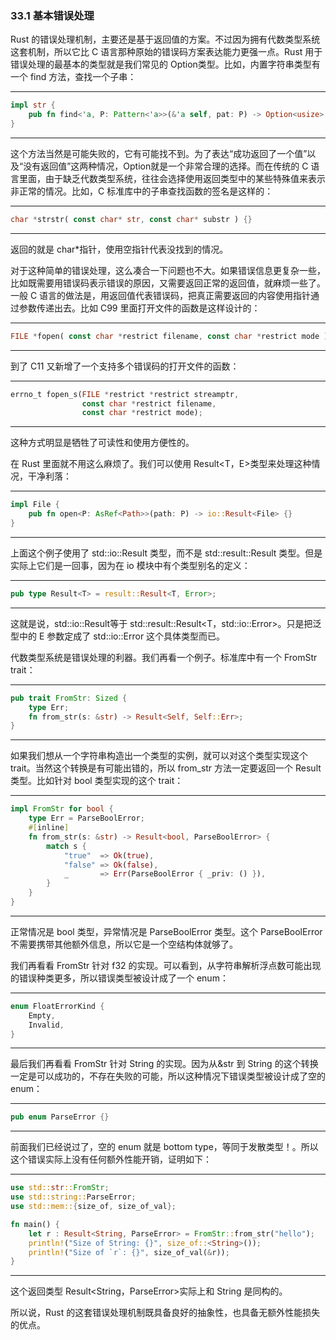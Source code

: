 ### 33.1 基本错误处理

Rust 的错误处理机制，主要还是基于返回值的方案。不过因为拥有代数类型系统这套机制，所以它比 C 语言那种原始的错误码方案表达能力更强一点。Rust 用于错误处理的最基本的类型就是我们常见的 Option<T>类型。比如，内置字符串类型有一个 find 方法，查找一个子串：

---

```rust
impl str {
    pub fn find<'a, P: Pattern<'a>>(&'a self, pat: P) -> Option<usize> {}
}
```

---

这个方法当然是可能失败的，它有可能找不到。为了表达“成功返回了一个值”以及“没有返回值”这两种情况，Option<usize>就是一个非常合理的选择。而在传统的 C 语言里面，由于缺乏代数类型系统，往往会选择使用返回类型中的某些特殊值来表示非正常的情况。比如，C 标准库中的子串查找函数的签名是这样的：

---

```rust
char *strstr( const char* str, const char* substr ) {}
```

---

返回的就是 char\*指针，使用空指针代表没找到的情况。

对于这种简单的错误处理，这么凑合一下问题也不大。如果错误信息更复杂一些，比如既需要用错误码表示错误的原因，又需要返回正常的返回值，就麻烦一些了。一般 C 语言的做法是，用返回值代表错误码，把真正需要返回的内容使用指针通过参数传递出去。比如 C99 里面打开文件的函数是这样设计的：

---

```rust
FILE *fopen( const char *restrict filename, const char *restrict mode );
```

---

到了 C11 又新增了一个支持多个错误码的打开文件的函数：

---

```rust
errno_t fopen_s(FILE *restrict *restrict streamptr,
                const char *restrict filename,
                const char *restrict mode);
```

---

这种方式明显是牺牲了可读性和使用方便性的。

在 Rust 里面就不用这么麻烦了。我们可以使用 Result<T，E>类型来处理这种情况，干净利落：

---

```rust
impl File {
    pub fn open<P: AsRef<Path>>(path: P) -> io::Result<File> {}
}
```

---

上面这个例子使用了 std::io::Result 类型，而不是 std::result::Result 类型。但是实际上它们是一回事，因为在 io 模块中有个类型别名的定义：

---

```rust
pub type Result<T> = result::Result<T, Error>;
```

---

这就是说，std::io::Result<T>等于 std::result::Result<T，std::io::Error>。只是把泛型中的 E 参数定成了 std::io::Error 这个具体类型而已。

代数类型系统是错误处理的利器。我们再看一个例子。标准库中有一个 FromStr trait：

---

```rust
pub trait FromStr: Sized {
    type Err;
    fn from_str(s: &str) -> Result<Self, Self::Err>;
}
```

---

如果我们想从一个字符串构造出一个类型的实例，就可以对这个类型实现这个 trait。当然这个转换是有可能出错的，所以 from\_str 方法一定要返回一个 Result 类型。比如针对 bool 类型实现的这个 trait：

---

```rust
impl FromStr for bool {
    type Err = ParseBoolError;
    #[inline]
    fn from_str(s: &str) -> Result<bool, ParseBoolError> {
        match s {
            "true"  => Ok(true),
            "false" => Ok(false),
            _       => Err(ParseBoolError { _priv: () }),
        }
    }
}
```

---

正常情况是 bool 类型，异常情况是 ParseBoolError 类型。这个 ParseBoolError 不需要携带其他额外信息，所以它是一个空结构体就够了。

我们再看看 FromStr 针对 f32 的实现。可以看到，从字符串解析浮点数可能出现的错误种类更多，所以错误类型被设计成了一个 enum：

---

```rust
enum FloatErrorKind {
    Empty,
    Invalid,
}
```

---

最后我们再看看 FromStr 针对 String 的实现。因为从&str 到 String 的这个转换一定是可以成功的，不存在失败的可能，所以这种情况下错误类型被设计成了空的 enum：

---

```rust
pub enum ParseError {}
```

---

前面我们已经说过了，空的 enum 就是 bottom type，等同于发散类型！。所以这个错误实际上没有任何额外性能开销，证明如下：

---

```rust
use std::str::FromStr;
use std::string::ParseError;
use std::mem::{size_of, size_of_val};

fn main() {
    let r : Result<String, ParseError> = FromStr::from_str("hello");
    println!("Size of String: {}", size_of::<String>());
    println!("Size of `r`: {}", size_of_val(&r));
}
```

---

这个返回类型 Result<String，ParseError>实际上和 String 是同构的。

所以说，Rust 的这套错误处理机制既具备良好的抽象性，也具备无额外性能损失的优点。
